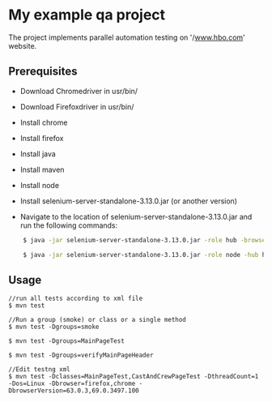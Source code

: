 # My example qa project

The project implements parallel automation testing on '/www.hbo.com' website.

## Prerequisites

 * Download Сhromedriver in usr/bin/ 
  
 * Download Firefoxdriver in usr/bin/
  
 * Install chrome 
  
 * Install firefox 

 * Install java 

 * Install maven

 * Install node
 
 * Install selenium-server-standalone-3.13.0.jar (or another version)


 * Navigate to the location of selenium-server-standalone-3.13.0.jar and run the following commands:
```bash
    $ java -jar selenium-server-standalone-3.13.0.jar -role hub -browserTimeout 60 -cleanUpCycle 3 -sessionTimeout 30

    $ java -jar selenium-server-standalone-3.13.0.jar -role node -hub http://localhost:4444/grid/register -browserTimeout 60 -cleanUpCycle 3 -sessionTimeout 30

```

## Usage

```
//run all tests according to xml file
$ mvn test

//Run a group (smoke) or class or a single method
$ mvn test -Dgroups=smoke

$ mvn test -Dgroups=MainPageTest

$ mvn test -Dgroups=verifyMainPageHeader

//Edit testng xml
$ mvn test -Dclasses=MainPageTest,CastAndCrewPageTest -DthreadCount=1 -Dos=Linux -Dbrowser=firefox,chrome -DbrowserVersion=63.0.3,69.0.3497.100

```
